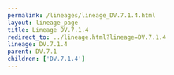 ```yaml
---
permalink: /lineages/lineage_DV.7.1.4.html
layout: lineage_page
title: Lineage DV.7.1.4
redirect_to: ../lineage.html?lineage=DV.7.1.4
lineage: DV.7.1.4
parent: DV.7.1
children: ['DV.7.1.4']
---
```


